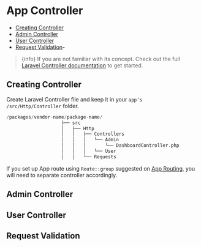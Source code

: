 # App Controller

  - [Creating Controller](#Creating-Controller)
  - [Admin Controller](#Admin-Controller)
  - [User Controller](#User-Controller)
  - [Request Validation](#Request-Validation)- 
  
> {info} If you are not familiar with its concept. Check out the full [Laravel Controller documentation](https://laravel.com/docs/master/controllers) to get started. 

<a name="Creating-Controller"></a>
## Creating Controller

Create Laravel Controller file and keep it in your `app’s /src/Http/Controller` folder. 

```php
/packages/vendor-name/package-name/
                    ├── src
                    │   ├── Http
                    │   │   ├── Controllers
                    │   │   │   └── Admin
                    │   │   │       └── DashboardController.php
                    │   │   │   └── User                  
                    │   │   └── Requests

```

If you set up App route using `Route::group` suggested on [App Routing](app-routing.md), you will need to separate controller accordingly.


<a name="Admin-Controller"></a>
## Admin Controller



<a name="User-Controller"></a>
## User Controller




<a name="Request-Validation"></a>
## Request Validation


